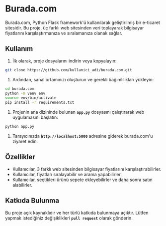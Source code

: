 # Burada.com

Burada.com, Python Flask framework'ü kullanılarak geliştirilmiş bir e-ticaret sitesidir. Bu proje, üç farklı web sitesinden veri toplayarak bilgisayar fiyatlarını karşılaştırmanıza ve sıralamanıza olanak sağlar.

## **Kullanım**

1. İlk olarak, proje dosyalarını indirin veya kopyalayın:

```bash
git clone https://github.com/kullanici_adi/burada.com.git
```

1. Ardından, sanal ortamınızı oluşturun ve gerekli bağımlılıkları yükleyin:

```bash
cd burada.com
python -m venv env
source env/bin/activate
pip install -r requirements.txt
```

1. Projenin ana dizininde bulunan **`app.py`** dosyasını çalıştırarak web uygulamasını başlatın:

```bash
python app.py
```

1. Tarayıcınızda **`http://localhost:5000`** adresine giderek burada.com'u ziyaret edin.

## **Özellikler**

- Kullanıcılar, 3 farklı web sitesinden bilgisayar fiyatlarını karşılaştırabilirler.
- Kullanıcılar, fiyatları sıralayabilir ve arama yapabilirler.
- Kullanıcılar, seçtikleri ürünü sepete ekleyebilirler ve daha sonra satın alabilirler.

## **Katkıda Bulunma**

Bu proje açık kaynaklıdır ve her türlü katkıda bulunmaya açıktır. Lütfen yapmak istediğiniz değişiklikleri **`pull request`** olarak gönderin.
